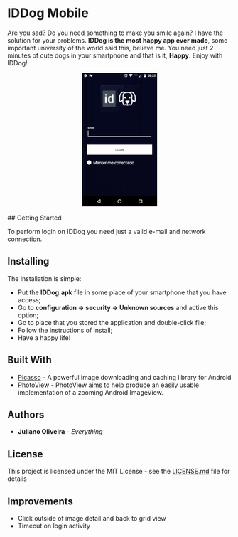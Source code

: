 # IDDog Mobile

Are you sad? Do you need something to make you smile again? I have the solution for your problems. **IDDog is the most happy app ever made**, some important university of the world said this, believe me. You need just 2 minutes of cute dogs in your smartphone and that is it, **Happy**. Enjoy with IDDog!

<div style="text-align:center" markdown="1">

![Sample Usage](demo.gif)

</div>
## Getting Started

To perform login on IDDog you need just a valid e-mail and network connection.

## Installing

The installation is simple:

- Put the **IDDog.apk** file in some place of your smartphone that you have access;
- Go to **configuration -> security -> Unknown sources** and active this option;
- Go to place that you stored the application and double-click file;
- Follow the instructions of install;
- Have a happy life!

## Built With

* [Picasso](http://square.github.io/picasso/) - A powerful image downloading and caching library for Android
* [PhotoView](https://github.com/chrisbanes/PhotoView) - PhotoView aims to help produce an easily usable implementation of a zooming Android ImageView.

## Authors

* **Juliano Oliveira** - *Everything*

## License

This project is licensed under the MIT License - see the [LICENSE.md](LICENSE.md) file for details

## Improvements

* Click outside of image detail and back to grid view
* Timeout on login activity

